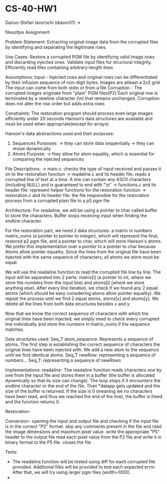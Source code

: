 # CS-40-HW1
Darius-Stefan Iavorschi (diavor01)
->

filesofpix Assignment


Problem Statement: 
  Extracting original image data from the corrupted files by identifying and separating the legitimate rows.

Use Cases: 
  Restore a corrupted PGM file by identifying valid image rows and discarding injected ones.
  Validate input files for structural integrity.
  Efficiently read files containing arbitrary-length lines

Assumptions:
  Input - 
    Injected rows and original rows can be differentiated by their infusion sequence of non-digit bytes.
    Images are atleast a 2x2 grid
    The input can come from both stdin or from a file
  Corruption -
    The corrupted images originate from "plain" PGM files(P2)
    Each original row is terminated by a newline character (\n) that remains unchanged.
    Corruption does not alter the row order but adds extra rows
  
Constraints:
  The restoration program should process even large images efficiently under 20 seconds
  Hanson’s data structures are available and must be used when appropriate(except for arrays)

Hanson's data abstractions used and their purposes:
1) Sequences
   Purposes: -> they can store data sequentially
             -> they can resize dynamically
2) Atoms
   Purpose: -> they allow for atom equality, which is essential for comparing the injected sequences
   
File Descriptions:
-> main.c: checks the type of input received and passes it on to the restoration function
-> readaline.c and its header file: reads a corrupted line of text at a time. A line can contain any ASCII characters (including NULL) and is guaranteed to end with "\n"
-> functions.c and its header file: represent helper functions for the restoration function
-> restoration.c and its header file: the file responsible for the restoration process from a corrupted plain file to a p5 pgm file

Architecture:
For readaline, we will be using a pointer to char called buffer to store the characters. Buffer stops receiving input when finding the endline character. 

For the restoration part, we need 2 data structures: a matrix in numbers matrix_nums (a pointer to pointer to integer), which will represent the final, restored p2 pgm file, and a pointer to char, which will store Hanson's atoms. We prefer this implementation over a pointer to a pointer to char because Atoms allow pointer equality. Since the lines from the original file have been injected with the same sequence of characters, all atoms we store must be equal.

We will use the readaline function to read the corrupted file line by line. The input will be separated into 2 parts: matrix[i] (a pointer to int, where we store the numbers from the input line) and atoms[i] (where we store anything else). After every line iteration, we check if we found any 2 equal atoms (which should be easy considering atoms allow pointer equality). We repeat the process until we find 2 equal atoms, atoms[x] and atoms[y]. We delete all the lines from both data structures besides x and y.

Now that we know the correct sequence of characters with which the original lines have been injected, we simply need to check every corrupted line individually and store the numbers in matrix_nums if the sequence matches. 




Data structures used:
Seq_T atom_sequence: Represents a sequence of atoms. The first step is establishing the correct sequence of characters the original lines have been injected with. We add a new atom to the sequence until we find identical atoms.
Seq_T newRow: representing a sequence of numbers...
Seq_T: representing a sequence of newRows



Implementations:
  readaline- The readaline function reads characters one by one from the input file and stores them in a buffer (the buffer is allocated dynamically so that its size can change). The loop stops if it encounters the endline character or the end of the file. Then *datapp gets updated and the size of the buffer is returned. If the size is 0 (meaning we no characters have been read, and thus we reached the end of the line), the buffer is freed and the function returns 0.

  

  Restoration-
  
  Conversion-
    opening the input and output file and checking if the input file is in the correct "P2" format. 
    skip any comments present in the file and read the image dimensions and maximum pixel value.
    write the appropriate "P5" header to the output file 
    read each pixel value from the P2 file and write it in binary format to the P5 file.
    closes the file

  Tests:
   - The readaline function will be tested using diff for each corrupted file provided. Additional files will be provided to test each expected error. After that, we will try using larger pgm files (width>1000).
   - 

  
  



